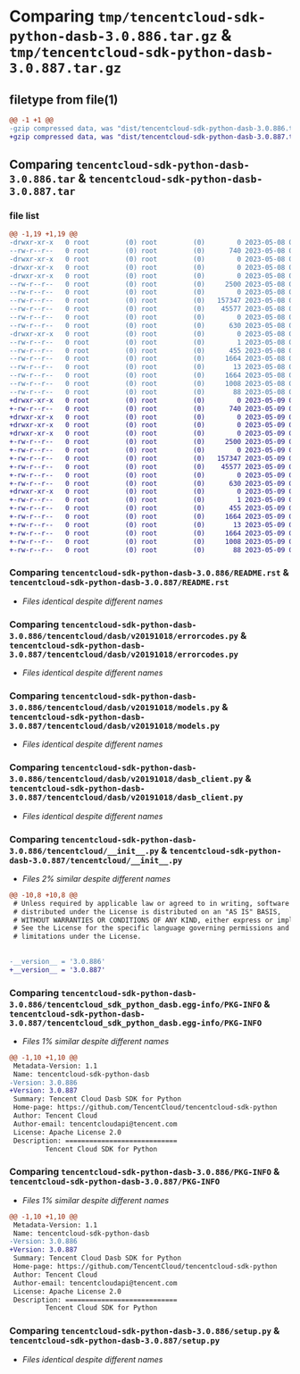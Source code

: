 # Comparing `tmp/tencentcloud-sdk-python-dasb-3.0.886.tar.gz` & `tmp/tencentcloud-sdk-python-dasb-3.0.887.tar.gz`

## filetype from file(1)

```diff
@@ -1 +1 @@
-gzip compressed data, was "dist/tencentcloud-sdk-python-dasb-3.0.886.tar", last modified: Mon May  8 03:12:23 2023, max compression
+gzip compressed data, was "dist/tencentcloud-sdk-python-dasb-3.0.887.tar", last modified: Tue May  9 02:42:47 2023, max compression
```

## Comparing `tencentcloud-sdk-python-dasb-3.0.886.tar` & `tencentcloud-sdk-python-dasb-3.0.887.tar`

### file list

```diff
@@ -1,19 +1,19 @@
-drwxr-xr-x   0 root         (0) root         (0)        0 2023-05-08 03:12:23.000000 tencentcloud-sdk-python-dasb-3.0.886/
--rw-r--r--   0 root         (0) root         (0)      740 2023-05-08 03:12:22.000000 tencentcloud-sdk-python-dasb-3.0.886/README.rst
-drwxr-xr-x   0 root         (0) root         (0)        0 2023-05-08 03:12:23.000000 tencentcloud-sdk-python-dasb-3.0.886/tencentcloud/
-drwxr-xr-x   0 root         (0) root         (0)        0 2023-05-08 03:12:23.000000 tencentcloud-sdk-python-dasb-3.0.886/tencentcloud/dasb/
-drwxr-xr-x   0 root         (0) root         (0)        0 2023-05-08 03:12:23.000000 tencentcloud-sdk-python-dasb-3.0.886/tencentcloud/dasb/v20191018/
--rw-r--r--   0 root         (0) root         (0)     2500 2023-05-08 03:12:22.000000 tencentcloud-sdk-python-dasb-3.0.886/tencentcloud/dasb/v20191018/errorcodes.py
--rw-r--r--   0 root         (0) root         (0)        0 2023-05-08 03:12:22.000000 tencentcloud-sdk-python-dasb-3.0.886/tencentcloud/dasb/v20191018/__init__.py
--rw-r--r--   0 root         (0) root         (0)   157347 2023-05-08 03:12:22.000000 tencentcloud-sdk-python-dasb-3.0.886/tencentcloud/dasb/v20191018/models.py
--rw-r--r--   0 root         (0) root         (0)    45577 2023-05-08 03:12:22.000000 tencentcloud-sdk-python-dasb-3.0.886/tencentcloud/dasb/v20191018/dasb_client.py
--rw-r--r--   0 root         (0) root         (0)        0 2023-05-08 03:12:22.000000 tencentcloud-sdk-python-dasb-3.0.886/tencentcloud/dasb/__init__.py
--rw-r--r--   0 root         (0) root         (0)      630 2023-05-08 03:12:22.000000 tencentcloud-sdk-python-dasb-3.0.886/tencentcloud/__init__.py
-drwxr-xr-x   0 root         (0) root         (0)        0 2023-05-08 03:12:23.000000 tencentcloud-sdk-python-dasb-3.0.886/tencentcloud_sdk_python_dasb.egg-info/
--rw-r--r--   0 root         (0) root         (0)        1 2023-05-08 03:12:23.000000 tencentcloud-sdk-python-dasb-3.0.886/tencentcloud_sdk_python_dasb.egg-info/dependency_links.txt
--rw-r--r--   0 root         (0) root         (0)      455 2023-05-08 03:12:23.000000 tencentcloud-sdk-python-dasb-3.0.886/tencentcloud_sdk_python_dasb.egg-info/SOURCES.txt
--rw-r--r--   0 root         (0) root         (0)     1664 2023-05-08 03:12:23.000000 tencentcloud-sdk-python-dasb-3.0.886/tencentcloud_sdk_python_dasb.egg-info/PKG-INFO
--rw-r--r--   0 root         (0) root         (0)       13 2023-05-08 03:12:23.000000 tencentcloud-sdk-python-dasb-3.0.886/tencentcloud_sdk_python_dasb.egg-info/top_level.txt
--rw-r--r--   0 root         (0) root         (0)     1664 2023-05-08 03:12:23.000000 tencentcloud-sdk-python-dasb-3.0.886/PKG-INFO
--rw-r--r--   0 root         (0) root         (0)     1008 2023-05-08 03:12:22.000000 tencentcloud-sdk-python-dasb-3.0.886/setup.py
--rw-r--r--   0 root         (0) root         (0)       88 2023-05-08 03:12:23.000000 tencentcloud-sdk-python-dasb-3.0.886/setup.cfg
+drwxr-xr-x   0 root         (0) root         (0)        0 2023-05-09 02:42:47.000000 tencentcloud-sdk-python-dasb-3.0.887/
+-rw-r--r--   0 root         (0) root         (0)      740 2023-05-09 02:42:46.000000 tencentcloud-sdk-python-dasb-3.0.887/README.rst
+drwxr-xr-x   0 root         (0) root         (0)        0 2023-05-09 02:42:47.000000 tencentcloud-sdk-python-dasb-3.0.887/tencentcloud/
+drwxr-xr-x   0 root         (0) root         (0)        0 2023-05-09 02:42:47.000000 tencentcloud-sdk-python-dasb-3.0.887/tencentcloud/dasb/
+drwxr-xr-x   0 root         (0) root         (0)        0 2023-05-09 02:42:47.000000 tencentcloud-sdk-python-dasb-3.0.887/tencentcloud/dasb/v20191018/
+-rw-r--r--   0 root         (0) root         (0)     2500 2023-05-09 02:42:46.000000 tencentcloud-sdk-python-dasb-3.0.887/tencentcloud/dasb/v20191018/errorcodes.py
+-rw-r--r--   0 root         (0) root         (0)        0 2023-05-09 02:42:46.000000 tencentcloud-sdk-python-dasb-3.0.887/tencentcloud/dasb/v20191018/__init__.py
+-rw-r--r--   0 root         (0) root         (0)   157347 2023-05-09 02:42:46.000000 tencentcloud-sdk-python-dasb-3.0.887/tencentcloud/dasb/v20191018/models.py
+-rw-r--r--   0 root         (0) root         (0)    45577 2023-05-09 02:42:46.000000 tencentcloud-sdk-python-dasb-3.0.887/tencentcloud/dasb/v20191018/dasb_client.py
+-rw-r--r--   0 root         (0) root         (0)        0 2023-05-09 02:42:46.000000 tencentcloud-sdk-python-dasb-3.0.887/tencentcloud/dasb/__init__.py
+-rw-r--r--   0 root         (0) root         (0)      630 2023-05-09 02:42:46.000000 tencentcloud-sdk-python-dasb-3.0.887/tencentcloud/__init__.py
+drwxr-xr-x   0 root         (0) root         (0)        0 2023-05-09 02:42:47.000000 tencentcloud-sdk-python-dasb-3.0.887/tencentcloud_sdk_python_dasb.egg-info/
+-rw-r--r--   0 root         (0) root         (0)        1 2023-05-09 02:42:47.000000 tencentcloud-sdk-python-dasb-3.0.887/tencentcloud_sdk_python_dasb.egg-info/dependency_links.txt
+-rw-r--r--   0 root         (0) root         (0)      455 2023-05-09 02:42:47.000000 tencentcloud-sdk-python-dasb-3.0.887/tencentcloud_sdk_python_dasb.egg-info/SOURCES.txt
+-rw-r--r--   0 root         (0) root         (0)     1664 2023-05-09 02:42:47.000000 tencentcloud-sdk-python-dasb-3.0.887/tencentcloud_sdk_python_dasb.egg-info/PKG-INFO
+-rw-r--r--   0 root         (0) root         (0)       13 2023-05-09 02:42:47.000000 tencentcloud-sdk-python-dasb-3.0.887/tencentcloud_sdk_python_dasb.egg-info/top_level.txt
+-rw-r--r--   0 root         (0) root         (0)     1664 2023-05-09 02:42:47.000000 tencentcloud-sdk-python-dasb-3.0.887/PKG-INFO
+-rw-r--r--   0 root         (0) root         (0)     1008 2023-05-09 02:42:46.000000 tencentcloud-sdk-python-dasb-3.0.887/setup.py
+-rw-r--r--   0 root         (0) root         (0)       88 2023-05-09 02:42:47.000000 tencentcloud-sdk-python-dasb-3.0.887/setup.cfg
```

### Comparing `tencentcloud-sdk-python-dasb-3.0.886/README.rst` & `tencentcloud-sdk-python-dasb-3.0.887/README.rst`

 * *Files identical despite different names*

### Comparing `tencentcloud-sdk-python-dasb-3.0.886/tencentcloud/dasb/v20191018/errorcodes.py` & `tencentcloud-sdk-python-dasb-3.0.887/tencentcloud/dasb/v20191018/errorcodes.py`

 * *Files identical despite different names*

### Comparing `tencentcloud-sdk-python-dasb-3.0.886/tencentcloud/dasb/v20191018/models.py` & `tencentcloud-sdk-python-dasb-3.0.887/tencentcloud/dasb/v20191018/models.py`

 * *Files identical despite different names*

### Comparing `tencentcloud-sdk-python-dasb-3.0.886/tencentcloud/dasb/v20191018/dasb_client.py` & `tencentcloud-sdk-python-dasb-3.0.887/tencentcloud/dasb/v20191018/dasb_client.py`

 * *Files identical despite different names*

### Comparing `tencentcloud-sdk-python-dasb-3.0.886/tencentcloud/__init__.py` & `tencentcloud-sdk-python-dasb-3.0.887/tencentcloud/__init__.py`

 * *Files 2% similar despite different names*

```diff
@@ -10,8 +10,8 @@
 # Unless required by applicable law or agreed to in writing, software
 # distributed under the License is distributed on an "AS IS" BASIS,
 # WITHOUT WARRANTIES OR CONDITIONS OF ANY KIND, either express or implied.
 # See the License for the specific language governing permissions and
 # limitations under the License.
 
 
-__version__ = '3.0.886'
+__version__ = '3.0.887'
```

### Comparing `tencentcloud-sdk-python-dasb-3.0.886/tencentcloud_sdk_python_dasb.egg-info/PKG-INFO` & `tencentcloud-sdk-python-dasb-3.0.887/tencentcloud_sdk_python_dasb.egg-info/PKG-INFO`

 * *Files 1% similar despite different names*

```diff
@@ -1,10 +1,10 @@
 Metadata-Version: 1.1
 Name: tencentcloud-sdk-python-dasb
-Version: 3.0.886
+Version: 3.0.887
 Summary: Tencent Cloud Dasb SDK for Python
 Home-page: https://github.com/TencentCloud/tencentcloud-sdk-python
 Author: Tencent Cloud
 Author-email: tencentcloudapi@tencent.com
 License: Apache License 2.0
 Description: ============================
         Tencent Cloud SDK for Python
```

### Comparing `tencentcloud-sdk-python-dasb-3.0.886/PKG-INFO` & `tencentcloud-sdk-python-dasb-3.0.887/PKG-INFO`

 * *Files 1% similar despite different names*

```diff
@@ -1,10 +1,10 @@
 Metadata-Version: 1.1
 Name: tencentcloud-sdk-python-dasb
-Version: 3.0.886
+Version: 3.0.887
 Summary: Tencent Cloud Dasb SDK for Python
 Home-page: https://github.com/TencentCloud/tencentcloud-sdk-python
 Author: Tencent Cloud
 Author-email: tencentcloudapi@tencent.com
 License: Apache License 2.0
 Description: ============================
         Tencent Cloud SDK for Python
```

### Comparing `tencentcloud-sdk-python-dasb-3.0.886/setup.py` & `tencentcloud-sdk-python-dasb-3.0.887/setup.py`

 * *Files identical despite different names*

